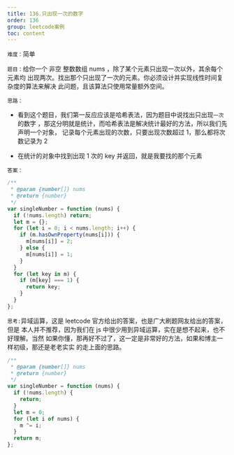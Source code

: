 ```yaml
---
title: 136.只出现一次的数字
order: 136
group: leetcode案例
toc: content
---
```


`难度：`简单

`题目：`给你一个 非空 整数数组 nums ，除了某个元素只出现一次以外，其余每个元素均
出现两次。找出那个只出现了一次的元素。你必须设计并实现线性时间复杂度的算法来解决
此问题，且该算法只使用常量额外空间。

`思路：`

- 看到这个题目，我们第一反应应该是哈希表法，因为题目中说找出只出现`一次`的数字
  ，那这分明就是统计，而哈希表法是解决统计最好的方法，所以我们先声明一个对象，
  记录每个元素出现的次数，只要出现次数超过 1，那么都将次数记录为 2

- 在统计的对象中找到出现 1 次的 key 并返回，就是我要找的那个元素

`答案：`

```js
/**
 * @param {number[]} nums
 * @return {number}
 */
var singleNumber = function (nums) {
  if (!nums.length) return;
  let m = {};
  for (let i = 0; i < nums.length; i++) {
    if (m.hasOwnProperty(nums[i])) {
      m[nums[i]] = 2;
    } else {
      m[nums[i]] = 1;
    }
  }
  for (let key in m) {
    if (m[key] === 1) {
      return key;
    }
  }
};
```

`思考:`异域运算，这是 leetcode 官方给出的答案，也是广大刷题网友给出的答案，但是
本人并不推荐，因为我们在 js 中很少用到异域运算，实在是想不起来，也不好理解。当然
如果你懂，那再好不过了，这一定是非常好的方法，如果和博主一样初级，那还是老老实实
的走上面的思路。

```js
/**
 * @param {number[]} nums
 * @return {number}
 */
var singleNumber = function (nums) {
  if (!nums.length) {
    return;
  }
  let m = 0;
  for (let i of nums) {
    m ^= i;
  }
  return m;
};
```
